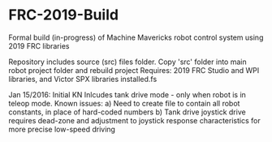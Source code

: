 # FRC-2019-Build
Formal build (in-progress) of Machine Mavericks robot control system using 2019 FRC libraries

Repository includes source (src) files folder. Copy 'src' folder into main robot project folder and rebuild project
Requires: 2019 FRC Studio and WPI libraries, and Victor SPX libraries installed.fs

Jan 15/2016: Initial KN
Inlcudes tank drive mode - only when robot is in teleop mode.
Known issues:
a) Need to create file to contain all robot constants, in place of hard-coded numbers
b) Tank drive joystick drive requires dead-zone and adjustment to joystick response characteristics for more precise low-speed driving




